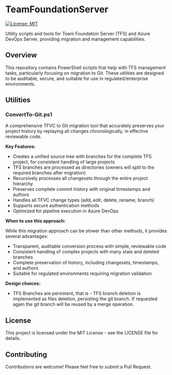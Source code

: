 # TeamFoundationServer

[![License: MIT](https://img.shields.io/badge/License-MIT-yellow.svg)](https://opensource.org/licenses/MIT)

Utility scripts and tools for Team Foundation Server (TFS) and Azure DevOps Server, providing migration and management capabilities.

## Overview

This repository contains PowerShell scripts that help with TFS management tasks, particularly focusing on migration to Git. These utilities are designed to be auditable, secure, and suitable for use in regulated/enterprise environments.

## Utilities

### ConvertTo-Git.ps1

A comprehensive TFVC to Git migration tool that accurately preserves your project history by replaying all changes chronologically, in effective reviewable code.

**Key Features:**

- Creates a unified source tree with branches for the complete TFS project, for consistent handling of large projects
- TFS branches are processed as directories (owners will split to the required branches after migration)
- Recursively processes all changesets through the entire project hierarchy
- Preserves complete commit history with original timestamps and authors
- Handles all TFVC change types (add, edit, delete, rename, branch)
- Supports secure authentication methods
- Optimized for pipeline execution in Azure DevOps

**When to use this approach:**

While this migration approach can be slower than other methods, it provides several advantages:
- Transparent, auditable conversion process with simple, reviewable code
- Consistent handling of complex projects with many stale and deleted branches
- Complete preservation of history, including changesets, timestamps, and authors
- Suitable for regulated environments requiring migration validation


**Design choices:**
- TFS Branches are persistent, that is - TFS branch deletion is implemented as files deletion, persisting the git branch. If requested again the git branch will be reused by a merge operation.

## License

This project is licensed under the MIT License - see the LICENSE file for details.

## Contributing

Contributions are welcome! Please feel free to submit a Pull Request.
